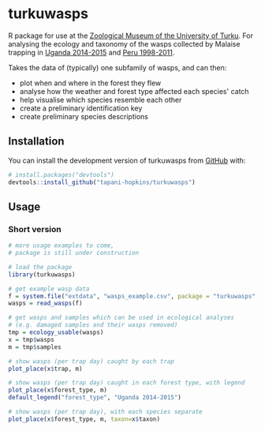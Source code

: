 # turkuwasps

R package for use at the [Zoological Museum of the University of Turku](https://collections.utu.fi/en/zoological-museum/). For analysing the ecology and taxonomy of the wasps collected by Malaise trapping in [Uganda 2014-2015](https://doi.org/10.5281/zenodo.2225643) and [Peru 1998-2011](https://doi.org/10.5281/zenodo.3559054).

Takes the data of (typically) one subfamily of wasps, and can then:
- plot when and where in the forest they flew
- analyse how the weather and forest type affected each species' catch
- help visualise which species resemble each other
- create a preliminary identification key
- create preliminary species descriptions


## Installation

You can install the development version of turkuwasps from [GitHub](https://github.com/) with:

``` r
# install.packages("devtools")
devtools::install_github("tapani-hopkins/turkuwasps")
```

## Usage

### Short version

``` r
# more usage examples to come, 
# package is still under construction

# load the package
library(turkuwasps)

# get example wasp data
f = system.file("extdata", "wasps_example.csv", package = "turkuwasps", mustWork = TRUE)
wasps = read_wasps(f)

# get wasps and samples which can be used in ecological analyses
# (e.g. damaged samples and their wasps removed)
tmp = ecology_usable(wasps)
x = tmp$wasps
m = tmp$samples

# show wasps (per trap day) caught by each trap
plot_place(x$trap, m)

# show wasps (per trap day) caught in each forest type, with legend
plot_place(x$forest_type, m)
default_legend("forest_type", "Uganda 2014-2015")

# show wasps (per trap day), with each species separate
plot_place(x$forest_type, m, taxon=x$taxon)



```



